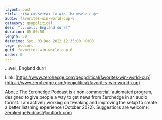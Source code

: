 ```yaml
---
layout: post
title: "The Favorites To Win The World Cup"
audio: favorites-win-world-cup-0
category: geopolitical
desc: "...well, England durr!"
duration: 00:00:50
length: 50
datetime: Sat, 03 Dec 2022 12:35:00 +0000
tags: podcast
guid: favorites-win-world-cup-0
order: 0
---
```

...well, England durr!

Link: [https://www.zerohedge.com/geopolitical/favorites-win-world-cup](https://www.zerohedge.com/geopolitical/favorites-win-world-cup)

About: The Zerohedge Podcast is a non-commercial, automated program, designed to give people a way to get news from Zerohedge in an audio format.  I am actively working on tweaking and improving the setup to create a better listening experience (October 2022).  Suggestions are welcome: [zerohedgePodcast@outlook.com](mailto:zerohedgePodcast@outlook.com)